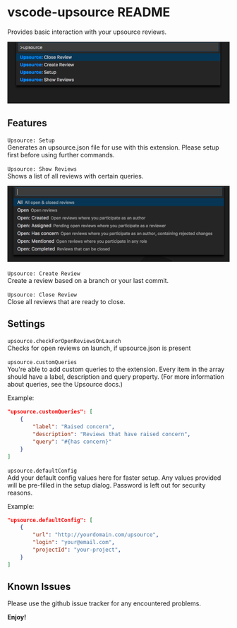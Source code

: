 # vscode-upsource README

Provides basic interaction with your upsource reviews.

![Commands](img/commands.png)

## Features

`Upsource: Setup`  
Generates an upsource.json file for use with this extension. Please setup first before using further commands.

`Upsource: Show Reviews`  
Shows a list of all reviews with certain queries.

![Show Reviews](img/showReviews.png)

`Upsource: Create Review`  
Create a review based on a branch or your last commit.

`Upsource: Close Review`  
Close all reviews that are ready to close.

## Settings

`upsource.checkForOpenReviewsOnLaunch`  
Checks for open reviews on launch, if upsource.json is present

`upsource.customQueries`  
You're able to add custom queries to the extension. Every item in the array should have a label, description and query property. (For more information about queries, see the Upsource docs.)

Example:
```json
"upsource.customQueries": [
    {
        "label": "Raised concern",
        "description": "Reviews that have raised concern",
        "query": "#{has concern}"
    }
]
```

`upsource.defaultConfig`  
Add your default config values here for faster setup. Any values provided will be pre-filled
in the setup dialog. Password is left out for security reasons.

Example:
```json
"upsource.defaultConfig": [
    {
        "url": "http://yourdomain.com/upsource",
        "login": "your@email.com",
        "projectId": "your-project",
    }
]
```

## Known Issues

Please use the github issue tracker for any encountered problems.

**Enjoy!**